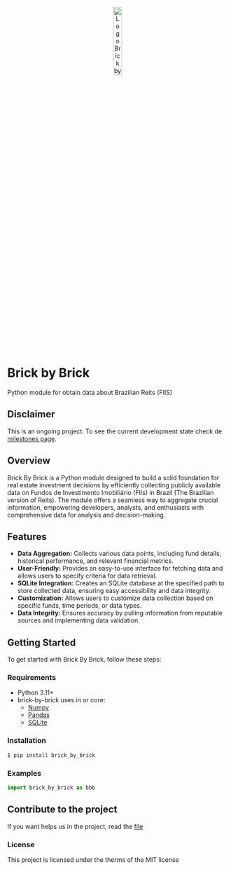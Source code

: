 <p align="center">
  <img src="https://github.com/brunoruas2/brick-by-brick/assets/16859514/3dc6e301-3ac8-4809-ad5e-ef62a83d9dff" alt="Logo Brick by Brick" width="20%">
</p>

# Brick by Brick
Python module for obtain data about Brazilian Reits (FIIS)

## Disclaimer
This is an ongoing project. To see the current development state check de [milestones page](https://github.com/brunoruas2/brick-by-brick/milestones?direction=asc&sort=title&state=open).

## Overview
Brick By Brick is a Python module designed to build a solid foundation for real estate investment decisions by efficiently collecting publicly available data on Fundos de Investimento Imobiliário (FIIs) in Brazil (The Brazilian version of Reits). The module offers a seamless way to aggregate crucial information, empowering developers, analysts, and enthusiasts with comprehensive data for analysis and decision-making.

## Features
- **Data Aggregation:** Collects various data points, including fund details, historical performance, and relevant financial metrics.
- **User-Friendly:** Provides an easy-to-use interface for fetching data and allows users to specify criteria for data retrieval.
- **SQLite Integration:** Creates an SQLite database at the specified path to store collected data, ensuring easy accessibility and data integrity.
- **Customization:** Allows users to customize data collection based on specific funds, time periods, or data types.
- **Data Integrity:** Ensures accuracy by pulling information from reputable sources and implementing data validation.

## Getting Started
To get started with Brick By Brick, follow these steps:

### Requirements
- Python 3.11+
- brick-by-brick uses in or core:
    - [Numpy](https://github.com/numpy/numpy)
    - [Pandas](https://github.com/pandas-dev/pandas)
    - [SQLite](https://github.com/sqlite/sqlite)
### Installation
```bash
$ pip install brick_by_brick
```

### Examples
```py
import brick_by_brick as bbb
```
## Contribute to the project
If you want helps us in the project, read the [file](CONTRIBUTING.md)
### License
This project is licensed under the therms of the MIT license

